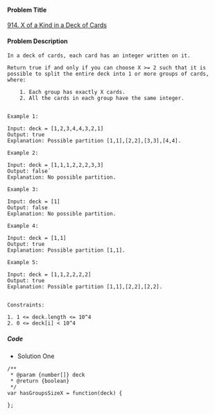 #### Problem Title
[914. X of a Kind in a Deck of Cards](https://leetcode.com/problems/x-of-a-kind-in-a-deck-of-cards/)
#### Problem Description
```
In a deck of cards, each card has an integer written on it.

Return true if and only if you can choose X >= 2 such that it is possible to split the entire deck into 1 or more groups of cards, where:

    1. Each group has exactly X cards.
    2. All the cards in each group have the same integer.
 

Example 1:

Input: deck = [1,2,3,4,4,3,2,1]
Output: true
Explanation: Possible partition [1,1],[2,2],[3,3],[4,4].

Example 2:

Input: deck = [1,1,1,2,2,2,3,3]
Output: false´
Explanation: No possible partition.

Example 3:

Input: deck = [1]
Output: false
Explanation: No possible partition.

Example 4:

Input: deck = [1,1]
Output: true
Explanation: Possible partition [1,1].

Example 5:

Input: deck = [1,1,2,2,2,2]
Output: true
Explanation: Possible partition [1,1],[2,2],[2,2].
 

Constraints:

1. 1 <= deck.length <= 10^4
2. 0 <= deck[i] < 10^4

```

##### Code

- Solution One
```
/**
 * @param {number[]} deck
 * @return {boolean}
 */
var hasGroupsSizeX = function(deck) {
    
};
```

